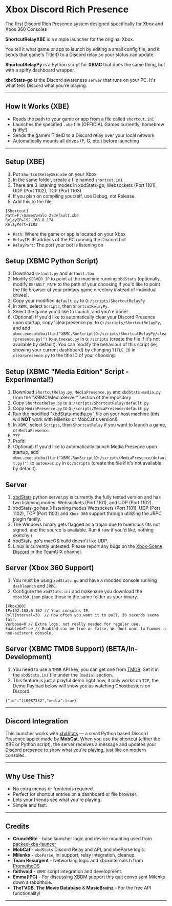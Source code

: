 # Xbox Discord Rich Presence

The first Discord Rich Presence system designed specifically for Xbox and Xbox 360 Consoles

**ShortcutRelayXBE** is a simple launcher for the original Xbox.

You tell it what game or app to launch by editing a small config file, and it sends that game's TitleID to a Discord relay so your status can update.

**ShortcutRelayPy** is a Python script for **XBMC** that does the same thing, but with a spiffy dashboard wrapper.

**xbdStats-go** is the Discord awareness `server` that runs on your PC. It's what tells Discord what you're playing.

---

## How It Works (XBE)

- Reads the path to your game or app from a file called `shortcut.ini`
- Launches the specified `.xbe` file (OFFICIAL Games currently, homebrew is iffy!)
- Sends the game’s TitleID to a Discord relay over your local network
- Automatically mounts all drives (F, G, etc.) before launching

---

## Setup (XBE)

1. Put `ShortcutRelayXBE.xbe` on your Xbox
2. In the same folder, create a file named `shortcut.ini`
3. There are 3 listening modes in xbdStats-go, Websockets (Port 1101), UDP (Port 1102), TCP (Port 1103)
4. If you plan on compiling yourself, use Debug, not Release.
5. Add this to the file:

```
[Shortcut]
Path=F:\Games\Halo 2\default.xbe
RelayIP=192.168.0.174
RelayPort=1102
```

- `Path`: Where the game or app is located on your Xbox
- `RelayIP`: IP address of the PC running the Discord bot
- `RelayPort`: The port your bot is listening on

## Setup (XBMC Python Script)
1. Download `default.py` and `default.tbn` 
2. Modify `SERVER_IP` to point at the machine running `xbdStats` (optionally, modify `DEFAULT_PATH` to the path of your choosing if you'd like to point the file browser at your primary game directory instead of individual drives).
3. Copy your modified `default.py` to `Q:/scripts/ShortcutRelayPy`
4. In `XBMC`, select `Scripts`, then `ShortcutRelayPy`.
5. Select the game you'd like to launch, and you're done!
6. (Optional) If you'd like to automatically clear your Discord Presence upon startup, copy 'clearpresence.py' to `Q:/scripts/ShortcutRelayPy`, and add `xbmc.executebuiltin("XBMC.RunScript(Q:/scripts/ShortcutRelayPy/clearpresence.py)")` to `autoexec.py` in `Q:/scripts` (create the file if it's not available by default). You can modify the behaviour of this script (ie; showing your current dashboard) by changing `TITLE_ID` in `clearpresence.py` to the title ID of your choosing.

## Setup (XBMC "Media Edition" Script - Experimental!)
1. Download `ShortcutRelay.py`, `MediaPresence.py` and `xbdStats-media.py` from the "XBMC/MediaServer" section of the repository
2. Copy `ShortcutRelay.py` to `Q:/scripts/ShortcutRelay/default.py`
3. Copy `MediaPresence.py` to `Q:/scripts/MediaPresence/default.py`
4. Run the modified "xbdStats-media.py" file on your host machine (this will **NOT** work with Milenko or MobCat's version!)
5. In `XBMC`, select `Scripts`, then `ShortcutRelay` if you want to launch a game, or `MediaPresence`.
6. ???
7. Profit!
8. (Optional) If you'd like to automatically launch Media Presence upon startup, add `xbmc.executebuiltin("XBMC.RunScript(Q:/scripts/MediaPresence/default.py)")` to `autoexec.py` in `Q:/scripts` (create the file if it's not available by default).

## Server

1. [xbdStats](https://github.com/MobCat/xbdStats) python server.py is currently the fully tested version and has two listening modes. Websockets (Port 1101), and UDP (Port 1102).
2. xbdStats-go has 3 listening modes Websockets (Port 1101), UDP (Port 1102), TCP (Port 1103) and `Xbox 360` support through utilizing the JRPC plugin family.
3. The Windows binary gets flagged as a trojan due to hueristics (Its not signed, and the source is available. Run it raw if you'd like, nothing sketchy.)
4. xbdStats-go's macOS build doesn't like UDP.
5. Linux is currently untested. Please report any bugs on the [Xbox-Scene Discord](https://discord.gg/xbox-scene) in the TeamUIX channel.

## Server (Xbox 360 Support)
1. You must be using `xbdStats-go` and have a modded console running `dashlaunch` and `JRPC`.
2. Configure the `xbdStats.ini` and make sure you download the `xbox360.json` place those in the same folder as your binary.
```
[Xbox360]
IP=192.168.0.162 // Your consoles IP.
PollInterval=30  // How often you want it to poll, 30 seconds seems fair.
Verbose=0 // Extra logs, not really needed for regular use.
Enabled=True // Enabled can be true or false. We dont want to hammer a non-existent console.
```
## Server (XBMC TMDB Support) (BETA/In-Development)
1. You need to use a `TMDB` API key, you can get one from [TMDB](https://www.themoviedb.org/settings/api). Set it in the `xbdStats.ini` file under the `[media]` section.
2. This feature is just a playful demo right now, it only works on `TCP`, the Demo Payload below will show you as watching Ghostbusters on Discord.
```
{"id":"tt0087332","media":true}
```
---

## Discord Integration

This launcher works with [xbdStats](https://github.com/MobCat/xbdStats) — a small Python based Discord Presence applet made by **MobCat**.
When you use the shortcut (either the XBE or Python script), the server receives a message and updates your Discord presence to show what you're playing, just like on modern consoles.

---

## Why Use This?

- No extra menus or frontends required.
- Perfect for shortcut entries on a dashboard or file browser.
- Lets your friends see what you're playing.
- Simple and fast.

---

## Credits

- **CrunchBite** - base launcher logic and device mounting used from [packed-xbe-launcer](https://github.com/CrunchBite/packed-xbe-launcher)
- **MobCat** - `xbdStats` Discord Relay and API, and xbeParse logic.
- **Milenko** - `xbeParse`, ini support, relay integration, cleanup.
- **Team Resurgent** - Networking logic and xboxinternals.h from [PrometheOS](https://github.com/Team-Resurgent/PrometheOS-Firmware)
- **faithvoid** - `XBMC` script integration and development.
- **Emma(IPG)** - For discussing XBDM support this quit convo sent Milenko down a rabbithole.
- **TheTVDB**, **The Movie Database** & **MusicBrainz** - For the free API functionality!
---
